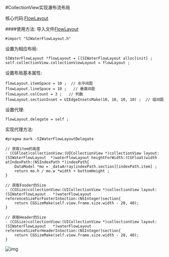 #CollectionView实现瀑布流布局

核心代码:[FlowLayout](FlowLayout)

####使用方法:
导入文件[FlowLayout](FlowLayout)
	
	#import "SIWaterFlowLayout.h"
	
设置为相应布局:
	
	SIWaterFlowLayout *flowLayout = [[SIWaterFlowLayout alloc]init] ;
	self.collectionView.collectionViewLayout = flowLayout ;
	
设置布局基本属性:
	
	flowLayout.itemSpace = 10 ;  // 水平间距
    flowLayout.lineSpace = 10 ;   // 垂直间距
    flowLayout.colCount = 3 ;   // 列数
    flowLayout.sectionInset = UIEdgeInsetsMake(10, 10, 10, 10) ;  // 组间距
    
设置代理:

	flowLayout.delegate = self ;
	
实现代理方法:

	#pragma mark -SIWaterFlowLayoutDelegate
	
	// 获取item的高度
	- (CGFloat)collectionView:(UICollectionView *)collectionView layout:(SIWaterFlowLayout 	*)waterFlowLayout heightForWidth:(CGFloat)width atIndexPath:(NSIndexPath *)indexPath{
    	DataModel *mo = _dataArray[indexPath.section][indexPath.item] ;
    	return mo.h / mo.w *width + bottomHeight ;
	}
	
	// 获取Fooder的Size
	- (CGSize)collectionView:(UICollectionView *)collectionView layout:(SIWaterFlowLayout 	*)waterFlowLayout referenceSizeForFooterInSection:(NSInteger)section{
    	return CGSizeMake(self.view.frame.size.width - 20, 40);
	}

	// 获取Header的Size
	- (CGSize)collectionView:(UICollectionView *)collectionView layout:(SIWaterFlowLayout 	*)waterFlowLayout referenceSizeForHeaderInSection:(NSInteger)section{
    	return CGSizeMake(self.view.frame.size.width - 20, 40);
	}


![img](screenshot.gif)
